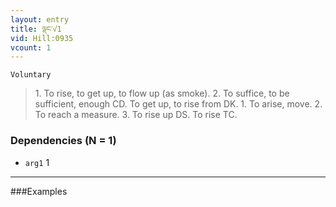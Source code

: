 ```yaml
---
layout: entry
title: ལྡང་√1
vid: Hill:0935
vcount: 1
---
```

`Voluntary` 
> 1\.
 To rise, to get up, to flow up (as smoke)\.
 2\.
 To suffice, to be sufficient, enough CD\.
 To get up, to rise from DK\.
 1\.
 To arise, move\.
 2\.
 To reach a measure\.
 3\.
 To rise up DS\.
 To rise TC\.

### Dependencies (N = 1)
* `arg1` 1

---

###Examples



